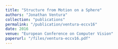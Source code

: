 ```yaml
---
title: "Structure from Motion on a Sphere"
authors: "Jonathan Ventura"
collection: "publications"
permalink: "/publication/ventura-eccv16"
date: 2016
venue: "European Conference on Computer Vision"
paperurl: "/files/ventura-eccv16.pdf"
---
```


